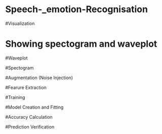 # Speech-_emotion-Recognisation

#Visualization  

# Showing spectogram and waveplot

#Waveplot

#Spectogram

#Augmentation (Noise Injection)

#Fearure Extraction

#Training

#Model Creation and Fitting

#Accuracy Calculation

#Prediction Verification
